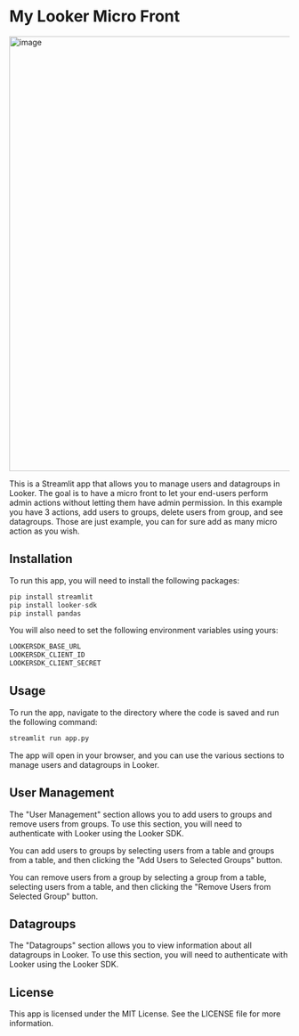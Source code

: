 # My Looker Micro Front
<img width="781" alt="image" src="https://user-images.githubusercontent.com/73759636/221237370-5d9245bd-058d-479d-86b5-c6705fca684d.png">

This is a Streamlit app that allows you to manage users and datagroups in Looker.
The goal is to have a micro front to let your end-users perform admin actions without letting them have admin permission.
In this example you have 3 actions, add users to groups, delete users from group, and see datagroups. Those are just example, you can for sure add as many micro action as you wish.

## Installation
To run this app, you will need to install the following packages:

```python
pip install streamlit
pip install looker-sdk
pip install pandas
```
You will also need to set the following environment variables using yours:

```python
LOOKERSDK_BASE_URL
LOOKERSDK_CLIENT_ID
LOOKERSDK_CLIENT_SECRET
```

## Usage
To run the app, navigate to the directory where the code is saved and run the following command:

```python
streamlit run app.py
```

The app will open in your browser, and you can use the various sections to manage users and datagroups in Looker.

## User Management
The "User Management" section allows you to add users to groups and remove users from groups. To use this section, you will need to authenticate with Looker using the Looker SDK.

You can add users to groups by selecting users from a table and groups from a table, and then clicking the "Add Users to Selected Groups" button.

You can remove users from a group by selecting a group from a table, selecting users from a table, and then clicking the "Remove Users from Selected Group" button.

## Datagroups
The "Datagroups" section allows you to view information about all datagroups in Looker. To use this section, you will need to authenticate with Looker using the Looker SDK.

## License
This app is licensed under the MIT License. See the LICENSE file for more information.
